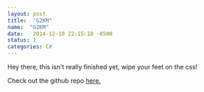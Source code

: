 ```yaml
---
layout: post
title:  "G2KM"
name:  "G2KM"
date:   2014-12-10 22:15:18 -0500
status: 1
categories: C#
---
```


Hey there, this isn't really finished yet, wipe your feet on the css!

Check out the github repo [here.](http://www.github.com/abborg/G2KM)